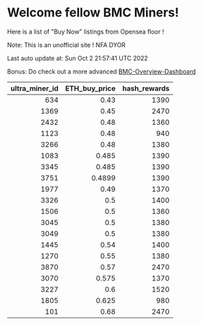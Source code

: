 # Welcome fellow BMC Miners!
Here is a list of "Buy Now" listings from Opensea floor !

Note: This is an unofficial site ! NFA DYOR

Last auto update at: Sun Oct  2 21:57:41 UTC 2022

Bonus: Do check out a more advanced [BMC-Overview-Dashboard](https://dune.com/defifunk/BMC-Overview-Dashboard)


|   ultra_miner_id |   ETH_buy_price |   hash_rewards |
|-----------------:|----------------:|---------------:|
|              634 |          0.43   |           1390 |
|             1369 |          0.45   |           2470 |
|             2432 |          0.48   |           1360 |
|             1123 |          0.48   |            940 |
|             3266 |          0.48   |           1380 |
|             1083 |          0.485  |           1390 |
|             3345 |          0.485  |           1390 |
|             3751 |          0.4899 |           1390 |
|             1977 |          0.49   |           1370 |
|             3326 |          0.5    |           1400 |
|             1506 |          0.5    |           1360 |
|             3045 |          0.5    |           1380 |
|             3049 |          0.5    |           1380 |
|             1445 |          0.54   |           1400 |
|             1270 |          0.55   |           1380 |
|             3870 |          0.57   |           2470 |
|             3070 |          0.575  |           1370 |
|             3227 |          0.6    |           1520 |
|             1805 |          0.625  |            980 |
|              101 |          0.68   |           2470 |
